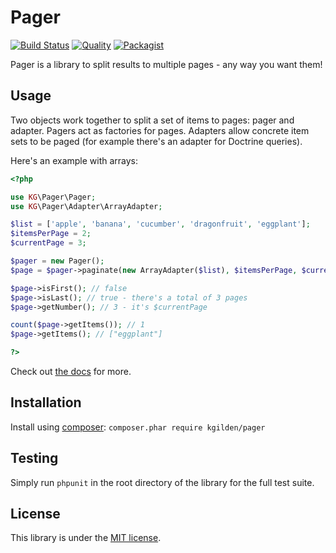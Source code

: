 Pager
=====

[![Build Status](https://img.shields.io/travis/kgilden/pager/master.svg?style=flat-square)](https://travis-ci.org/kgilden/pager)
[![Quality](https://img.shields.io/scrutinizer/g/kgilden/pager.svg?style=flat-square)](https://scrutinizer-ci.com/g/kgilden/pager/)
[![Packagist](https://img.shields.io/packagist/v/kgilden/pager.svg?style=flat-square)](https://packagist.org/packages/kgilden/pager)

Pager is a library to split results to multiple pages - any way you want them!

Usage
-----

Two objects work together to split a set of items to pages: pager and adapter.
Pagers act as factories for pages. Adapters allow concrete item sets to be
paged (for example there's an adapter for Doctrine queries).

Here's an example with arrays:

```php
<?php

use KG\Pager\Pager;
use KG\Pager\Adapter\ArrayAdapter;

$list = ['apple', 'banana', 'cucumber', 'dragonfruit', 'eggplant'];
$itemsPerPage = 2;
$currentPage = 3;

$pager = new Pager();
$page = $pager->paginate(new ArrayAdapter($list), $itemsPerPage, $currentPage);

$page->isFirst(); // false
$page->isLast(); // true - there's a total of 3 pages
$page->getNumber(); // 3 - it's $currentPage

count($page->getItems()); // 1
$page->getItems(); // ["eggplant"]

?>
```

Check out [the docs](doc/index.md) for more.

Installation
------------

Install using [composer](https://getcomposer.org/download/): `composer.phar require kgilden/pager`

Testing
-------

Simply run `phpunit` in the root directory of the library for the full
test suite.

License
-------

This library is under the [MIT license](LICENSE).

